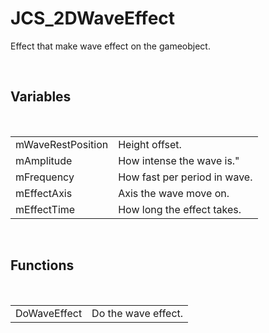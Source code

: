 <!--
   - $File: JCS_2DWaveEffect.html $
   - $Date: 2018-10-01 20:37:33 $
   - $Revision: $
   - $Creator: Jen-Chieh Shen $
   - $Notice: See LICENSE.txt for modification and distribution information
   -                   Copyright © 2018 by Shen, Jen-Chieh $
-->


<div id="content-header">
  <h1>JCS_2DWaveEffect</h1>
</div>

<p>
  Effect that make wave effect on the gameobject.
</p>


<br/>
<h2>Variables</h2>
<br/>

<table>
  <tr>
    <td>mWaveRestPosition</td>
    <td>Height offset.</td>
  </tr>
  <tr>
    <td>mAmplitude</td>
    <td>How intense the wave is."</td>
  </tr>
  <tr>
    <td>mFrequency</td>
    <td>How fast per period in wave.</td>
  </tr>
  <tr>
    <td>mEffectAxis</td>
    <td>Axis the wave move on.</td>
  </tr>
  <tr>
    <td>mEffectTime</td>
    <td>How long the effect takes.</td>
  </tr>
</table>


<br/>
<h2>Functions</h2>
<br/>

<table>
  <tr>
    <td>DoWaveEffect</td>
    <td>Do the wave effect.</td>
  </tr>
</table>
